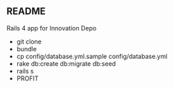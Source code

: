 ## README

Rails 4 app for Innovation Depo

* git clone
* bundle
* cp config/database.yml.sample config/database.yml
* rake db:create db:migrate db:seed
* rails s
* PROFIT

